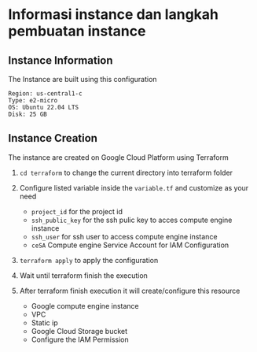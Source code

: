 # Informasi instance dan langkah pembuatan instance

## Instance Information
The Instance are built using this configuration
```
Region: us-central1-c
Type: e2-micro
OS: Ubuntu 22.04 LTS
Disk: 25 GB
```

## Instance Creation
The instance are created on Google Cloud Platform using Terraform

1.  ```cd terraform``` to change the current directory into terraform folder
2.  Configure listed variable inside the `variable.tf` and customize as your need 
    - `project_id` for the project id
    - `ssh_public_key`  for the ssh pulic key  to acces compute engine instance
    - `ssh_user` for ssh user to access compute engine instance
    - `ceSA` Compute engine Service Account for IAM Configuration
3. ```terraform apply``` to apply the configuration
4. Wait until terraform finish the execution
5. After terraform finish execution it will create/configure this resource

    - Google compute engine instance
    - VPC
    - Static ip
    - Google Cloud Storage bucket
    - Configure the IAM Permission